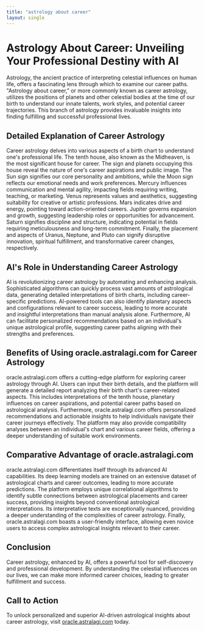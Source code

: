 ```yaml
---
title: "astrology about career"
layout: single
---
```


# Astrology About Career: Unveiling Your Professional Destiny with AI

Astrology, the ancient practice of interpreting celestial influences on human life, offers a fascinating lens through which to examine our career paths.  "Astrology about career," or more commonly known as career astrology, utilizes the positions of planets and other celestial bodies at the time of our birth to understand our innate talents, work styles, and potential career trajectories.  This branch of astrology provides invaluable insights into finding fulfilling and successful professional lives.

## Detailed Explanation of Career Astrology

Career astrology delves into various aspects of a birth chart to understand one's professional life. The tenth house, also known as the Midheaven, is the most significant house for career.  The sign and planets occupying this house reveal the nature of one's career aspirations and public image.  The Sun sign signifies our core personality and ambitions, while the Moon sign reflects our emotional needs and work preferences.  Mercury influences communication and mental agility, impacting fields requiring writing, teaching, or marketing.  Venus represents values and aesthetics, suggesting suitability for creative or artistic professions.  Mars indicates drive and energy, pointing toward action-oriented careers. Jupiter governs expansion and growth, suggesting leadership roles or opportunities for advancement. Saturn signifies discipline and structure, indicating potential in fields requiring meticulousness and long-term commitment.  Finally, the placement and aspects of Uranus, Neptune, and Pluto can signify disruptive innovation, spiritual fulfillment, and transformative career changes, respectively.

## AI's Role in Understanding Career Astrology

AI is revolutionizing career astrology by automating and enhancing analysis.  Sophisticated algorithms can quickly process vast amounts of astrological data, generating detailed interpretations of birth charts, including career-specific predictions. AI-powered tools can also identify planetary aspects and configurations relevant to career success, leading to more accurate and insightful interpretations than manual analysis alone. Furthermore, AI can facilitate personalized recommendations based on an individual's unique astrological profile, suggesting career paths aligning with their strengths and preferences.


## Benefits of Using oracle.astralagi.com for Career Astrology

oracle.astralagi.com offers a cutting-edge platform for exploring career astrology through AI.  Users can input their birth details, and the platform will generate a detailed report analyzing their birth chart's career-related aspects.  This includes interpretations of the tenth house, planetary influences on career aspirations, and potential career paths based on astrological analysis.  Furthermore, oracle.astralagi.com offers personalized recommendations and actionable insights to help individuals navigate their career journeys effectively.  The platform may also provide compatibility analyses between an individual's chart and various career fields, offering a deeper understanding of suitable work environments.

## Comparative Advantage of oracle.astralagi.com

oracle.astralagi.com differentiates itself through its advanced AI capabilities.  Its deep learning models are trained on an extensive dataset of astrological charts and career outcomes, leading to more accurate predictions.  The platform employs unique correlational algorithms to identify subtle connections between astrological placements and career success, providing insights beyond conventional astrological interpretations. Its interpretative texts are exceptionally nuanced, providing a deeper understanding of the complexities of career astrology.  Finally, oracle.astralagi.com boasts a user-friendly interface, allowing even novice users to access complex astrological insights relevant to their career.

## Conclusion

Career astrology, enhanced by AI, offers a powerful tool for self-discovery and professional development.  By understanding the celestial influences on our lives, we can make more informed career choices, leading to greater fulfillment and success.

## Call to Action

To unlock personalized and superior AI-driven astrological insights about career astrology, visit [oracle.astralagi.com](https://oracle.astralagi.com) today.